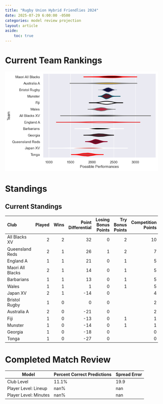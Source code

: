 ```yaml
---  
title: "Rugby Union Hybrid Friendlies 2024"  
date: 2025-07-29 6:00:00 -0500  
categories: model review projection  
layout: article  
aside:  
    toc: true  
---
```

# Current Team Rankings


![Club Rankings](plots/rankings_Rugby_Union_Hybrid_Friendlies_2024.png)
# Standings

## Current Standings


| Club             |   Played |   Wins |   Point Differential |   Losing Bonus Points |   Try Bonus Points |   Competition Points |
|:-----------------|---------:|-------:|---------------------:|----------------------:|-------------------:|---------------------:|
| All Blacks XV    |        2 |      2 |                   32 |                     0 |                  2 |                   10 |
| Queensland Reds  |        2 |      1 |                   26 |                     1 |                  2 |                    7 |
| England A        |        1 |      1 |                   21 |                     0 |                  1 |                    5 |
| Maori All Blacks |        2 |      1 |                   14 |                     0 |                  1 |                    5 |
| Barbarians       |        1 |      1 |                   13 |                     0 |                  1 |                    5 |
| Wales            |        1 |      1 |                    1 |                     0 |                  1 |                    5 |
| Japan XV         |        2 |      1 |                  -14 |                     0 |                    |                    4 |
| Bristol Rugby    |        1 |      0 |                    0 |                     0 |                    |                    2 |
| Australia A      |        2 |      0 |                  -21 |                     0 |                    |                    2 |
| Fiji             |        1 |      0 |                  -13 |                     0 |                  1 |                    1 |
| Munster          |        1 |      0 |                  -14 |                     0 |                  1 |                    1 |
| Georgia          |        1 |      0 |                  -18 |                     0 |                    |                    0 |
| Tonga            |        1 |      0 |                  -27 |                     0 |                    |                    0 |



# Completed Match Review


| Model | Percent Correct Predictions | Spread Error |
| ------ | ------ | ------ |
| Club Level | 11.1% | 19.9 |
| Player Level: Lineup | nan% | nan |
| Player Level: Minutes | nan% | nan |

